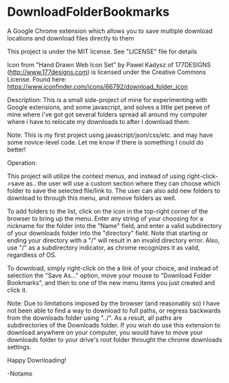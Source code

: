 DownloadFolderBookmarks
=======================

A Google Chrome extension which allows you to save multiple download locations and download files directly to them

This project is under the MIT license. See "LICENSE" file for details

Icon from "Hand Drawn Web Icon Set" by Pawel Kadysz  of 177DESIGNS (http://www.177designs.com) is licensed under the Creative Commons License. Found here: https://www.iconfinder.com/icons/66792/download_folder_icon

Description:
This is a small side-project of mine for experimenting with Google extensions,
and some javascript, and solves a little pet peeve of mine where i've got got
several folders spread all around my computer where i have to relocate my
downloads to after I download them.

Note: This is my first project using javascript/json/css/etc. and may have some novice-level code. Let me know if there is something I could do better!

Operation: 

This project will utilize the context menus, and instead of using
right-click->save as.. the user will use a custom section where they can
choose which folder to save the selected file/link to. The user can also
add new folders to download to through this menu, and remove folders as
well.

To add folders to the list, click on the icon in the top-right corner of the browser to bring up the menu. Enter any string of your choosing for a nickname for the folder into the "Name" field, and enter a valid subdirectory of your downloads folder into the "directory" field. Note that starting or ending your directory with a "/" will result in an invalid directory error. Also, use "/" as a subdirectory indicator, as chrome recognizes it as valid, regardless of OS.

To download, simply right-click on the a link of your choice, and instead of selection the "Save As..." option, move your mouse to "Download Folder Bookmarks", and then to one of the new menu items you just created and click it.

Note: Due to limitations imposed by the browser (and reasonably so) I have not been able to find a way to download to full paths, or regress backwards from the downloads folder using "../". As a result, all paths are subdirectories of the Downloads folder. If you wish do use this extension to download anywhere on your computer, you would have to move your downloads folder to your drive's root folder throught the chrome downloads settings.

Happy Downloading!

-Notamo